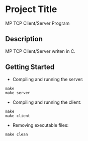 # Project Title
MP TCP Client/Server Program

## Description
MP TCP Client/Server writen in C.

## Getting Started
* Compiling and running the server:
```
make
make server
```
* Compiling and running the client:
```
make
make client
```
* Removing executable files:
```
make clean
```